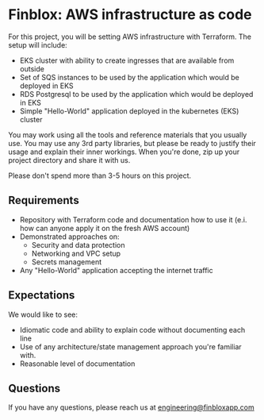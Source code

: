 # Finblox: AWS infrastructure as code

For this project, you will be setting AWS infrastructure with Terraform. 
The setup will include:

* EKS cluster with ability to create ingresses that are available from outside
* Set of SQS instances to be used by the application which would be deployed in EKS
* RDS Postgresql to be used by the application which would be deployed in EKS
* Simple "Hello-World" application deployed in the kubernetes (EKS) cluster

You may work using all the tools and reference materials that you usually use. You may use any 3rd party libraries, but please be ready to justify their usage and explain their inner workings. When you're done, zip up your project directory and share it with us.

Please don't spend more than 3-5 hours on this project.

## Requirements

* Repository with Terraform code and documentation how to use it (e.i. how can anyone apply it on the fresh AWS account)
* Demonstrated approaches on:
    * Security and data protection
    * Networking and VPC setup
    * Secrets management  
 * Any "Hello-World" application accepting the internet traffic

## Expectations

We would like to see:
* Idiomatic code and ability to explain code without documenting each line
* Use of any architecture/state management approach you're familiar with. 
* Reasonable level of documentation

## Questions

If you have any questions, please reach us at [engineering@finbloxapp.com](mailto:engineering@finbloxapp.com)

